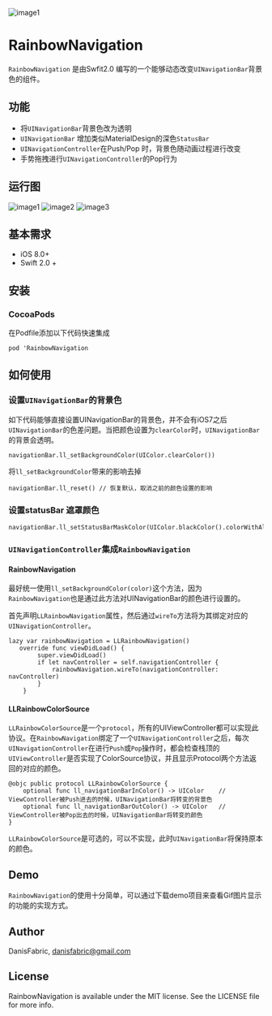 <!--[![CI Status](http://img.shields.io/travis/DanisFabric/RainbowNavigation.svg?style=flat)](https://travis-ci.org/DanisFabric/RainbowNavigation)
[![Version](https://img.shields.io/cocoapods/v/RainbowNavigation.svg?style=flat)](http://cocoapods.org/pods/RainbowNavigation)
[![License](https://img.shields.io/cocoapods/l/RainbowNavigation.svg?style=flat)](http://cocoapods.org/pods/RainbowNavigation)
[![Platform](https://img.shields.io/cocoapods/p/RainbowNavigation.svg?style=flat)](http://cocoapods.org/pods/RainbowNavigation)-->


![image1](https://github.com/DanisFabric/RainbowNavigation/blob/master/images/logo.png)

# RainbowNavigation

`RainbowNavigation` 是由Swfit2.0 编写的一个能够动态改变`UINavigationBar`背景色的组件。

## 功能

* 将`UINavigationBar`背景色改为透明
* `UINavigationBar` 增加类似MaterialDesign的深色`StatusBar`
* `UINavigationController`在Push/Pop 时，背景色随动画过程进行改变
* 手势拖拽进行`UINavigationController`的Pop行为

## 运行图

![image1](https://github.com/DanisFabric/RainbowNavigation/blob/master/images/demo1.gif)
![image2](https://github.com/DanisFabric/RainbowNavigation/blob/master/images/demo2.gif)
![image3](https://github.com/DanisFabric/RainbowNavigation/blob/master/images/demo3.gif)

## 基本需求

* iOS 8.0+
* Swift 2.0 +

## 安装

### CocoaPods

在Podfile添加以下代码快速集成

```
pod 'RainbowNavigation
```


## 如何使用

### 设置`UINavigationBar`的背景色


如下代码能够直接设置UINavigationBar的背景色，并不会有iOS7之后`UINavigationBar`的色差问题。当把颜色设置为`clearColor`时，`UINavigationBar`的背景会透明。

```
navigationBar.ll_setBackgroundColor(UIColor.clearColor())
```

将`ll_setBackgroundColor`带来的影响去掉

```
navigationBar.ll_reset() // 恢复默认，取消之前的颜色设置的影响
```

### 设置statusBar 遮罩颜色

```
navigationBar.ll_setStatusBarMaskColor(UIColor.blackColor().colorWithAlphaComponent(0.1))

```

### `UINavigationController`集成`RainbowNavigation`

#### RainbowNavigation

最好统一使用`ll_setBackgroundColor(color)`这个方法，因为`RainbowNavigation`也是通过此方法对UINavigationBar的颜色进行设置的。	

首先声明`LLRainbowNavigation`属性，然后通过`wireTo`方法将为其绑定对应的`UINavigationController`。

```
lazy var rainbowNavigation = LLRainbowNavigation()
   override func viewDidLoad() {
        super.viewDidLoad()
        if let navController = self.navigationController {
            rainbowNavigation.wireTo(navigationController: navController)
        }
    }
```


#### LLRainbowColorSource

`LLRainbowColorSource`是一个`protocol`，所有的UIViewController都可以实现此协议。在`RainbowNavigation`绑定了一个`UINavigationController`之后，每次`UINavigationController`在进行`Push`或`Pop`操作时，都会检查栈顶的`UIViewController`是否实现了ColorSource协议，并且显示Protocol两个方法返回的对应的颜色。	

```
@objc public protocol LLRainbowColorSource {
    optional func ll_navigationBarInColor() -> UIColor    // ViewController被Push进去的时候，UINavigationBar将转变的背景色
    optional func ll_navigationBarOutColor() -> UIColor   // ViewController被Pop出去的时候，UINavigationBar将转变的颜色
}
```
`LLRainbowColorSource`是可选的，可以不实现，此时`UINavigationBar`将保持原本的颜色。


## Demo

`RainbowNavigation`的使用十分简单，可以通过下载demo项目来查看Gif图片显示的功能的实现方式。

## Author

DanisFabric, danisfabric@gmail.com

## License

RainbowNavigation is available under the MIT license. See the LICENSE file for more info.
